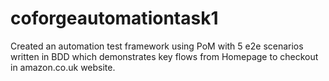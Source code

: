 # coforgeautomationtask1
Created an automation test framework using PoM with 5 e2e scenarios written in BDD which demonstrates key flows from Homepage to checkout in amazon.co.uk website.
